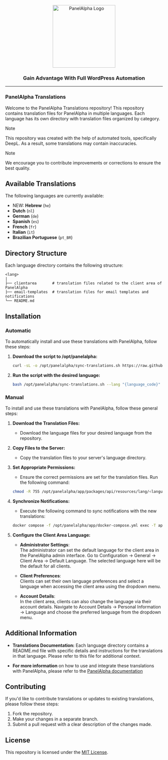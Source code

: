 <p align="center">
  <img src="https://www.inbs.software/assets/img/logo-pa.svg" alt="PanelAlpha Logo" width="200">
</p>

<h3 align="center">Gain Advantage With Full WordPress Automation</h3>

---

### PanelAlpha Translations

Welcome to the PanelAlpha Translations repository! This repository contains translation files for PanelAlpha in multiple languages. Each language has its own directory with translation files organized by category.

> [!NOTE]
> This repository was created with the help of automated tools, specifically DeepL. As a result, some translations may contain inaccuracies. 

> [!NOTE]
> We encourage you to contribute improvements or corrections to ensure the best quality.

## Available Translations

The following languages are currently available:

- NEW: **Hebrew** (`he`)
- **Dutch** (`nl`)
- **German** (`de`)
- **Spanish** (`es`)
- **French** (`fr`)
- **Italian** (`it`)
- **Brazilian Portuguese** (`pt_BR`)

## Directory Structure

Each language directory contains the following structure:

```console
<lang>
|
├── clientarea       # translation files related to the client area of PanelAlpha
├── email-templates  # translation files for email templates and notifications
└── README.md
```

## Installation

### Automatic 

To automatically install and use these translations with PanelAlpha, follow these steps:

1. <b>Download the script to /opt/panelalpha:</b>
    ```sh
    curl -sL -o /opt/panelalpha/sync-translations.sh https://raw.githubusercontent.com/panelalpha/PanelAlpha-Translations/refs/heads/main/scripts/sync-translations.sh
    ```

2. <b>Run the script with the desired language:</b>
    ```sh
    bash /opt/panelalpha/sync-translations.sh --lang "{language_code}"
    ```

### Manual

To install and use these translations with PanelAlpha, follow these general steps:

1. <b>Download the Translation Files:</b>
    - Download the language files for your desired language from the repository.

2. <b>Copy Files to the Server:</b>
    - Copy the translation files to your server's language directory.

3. <b>Set Appropriate Permissions:</b>
    - Ensure the correct permissions are set for the translation files. Run the following command:
    ```sh
    chmod -R 755 /opt/panelalpha/app/packages/api/resources/lang/<language_code>
    ```

4. <b>Synchronize Notifications:</b>
    - Execute the following command to sync notifications with the new translations:
    ```sh
    docker compose -f /opt/panelalpha/app/docker-compose.yml exec -T api php artisan notifications:sync
    ```

5. <b>Configure the Client Area Language:</b>
    - <b>Administrator Settings</b>: <br>
    The administrator can set the default language for the client area in the PanelAlpha admin interface. Go to Configuration → General → Client Area → Default Language. The selected language here will be the default for all clients.

    - <b>Client Preferences</b>: <br>
    Clients can set their own language preferences and select a language when accessing the client area using the dropdown menu.
    
    - <b>Account Details</b>: <br>
    In the client area, clients can also change the language via their account details. Navigate to Account Details → Personal Information → Language and choose the preferred language from the dropdown menu.

## Additional Information

- <b>Translations Documentation:</b> Each language directory contains a README.md file with specific details and instructions for the translations in that language. Please refer to this file for additional context.

- <b>For more information</b> on how to use and integrate these translations with PanelAlpha, please refer to the [PanelAlpha documentation](https://www.panelalpha.com/documentation/getting-started/translations/)

## Contributing

If you'd like to contribute translations or updates to existing translations, please follow these steps:

1. Fork the repository.
2. Make your changes in a separate branch.
3. Submit a pull request with a clear description of the changes made.

## License

This repository is licensed under the [MIT License](https://github.com/panelalpha/PanelAlpha-Translations/blob/main/LICENSE).
